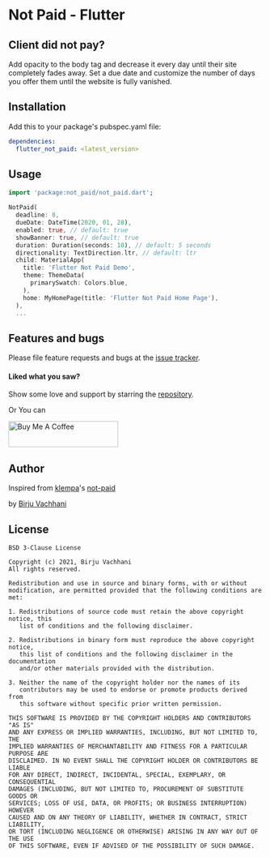 # Not Paid - Flutter

## Client did not pay?

Add opacity to the body tag and decrease it every day until their site completely fades away. Set a due date and customize the number of days you offer them until the website is fully vanished.

## Installation

Add this to your package's pubspec.yaml file:
```yaml
dependencies:
  flutter_not_paid: <latest_version>
```

## Usage

```dart
import 'package:not_paid/not_paid.dart';

NotPaid(
  deadline: 8,
  dueDate: DateTime(2020, 01, 28),
  enabled: true, // default: true
  showBanner: true, // default: true
  duration: Duration(seconds: 10), // default: 5 seconds
  directionality: TextDirection.ltr, // default: ltr
  child: MaterialApp(
    title: 'Flutter Not Paid Demo',
    theme: ThemeData(
      primarySwatch: Colors.blue,
    ),
    home: MyHomePage(title: 'Flutter Not Paid Home Page'),
  ),
  ...
```

## Features and bugs

Please file feature requests and bugs at the [issue tracker][tracker].

[tracker]: https://github.com/BirjuVachhani/flutter_not_paid/issues
[docs]: https://pub.dev/documentation/flutter_not_paid/latest/


#### Liked what you saw?

Show some love and support by starring the [repository](https://github.com/birjuvachhani/flutter_not_paid).

Or You can

<a href="https://www.buymeacoffee.com/birjuvachhani" target="_blank"><img src="https://cdn.buymeacoffee.com/buttons/default-blue.png" alt="Buy Me A Coffee" style="height: 51px !important;width: 217px !important;" ></a>

## Author
Inspired from [klempa](https://github.com/kleampa)'s [not-paid](https://github.com/kleampa/not-paid)

by [Birju Vachhani](https://github.com/BirjuVachhani)

## License

```
BSD 3-Clause License

Copyright (c) 2021, Birju Vachhani
All rights reserved.

Redistribution and use in source and binary forms, with or without
modification, are permitted provided that the following conditions are met:

1. Redistributions of source code must retain the above copyright notice, this
   list of conditions and the following disclaimer.

2. Redistributions in binary form must reproduce the above copyright notice,
   this list of conditions and the following disclaimer in the documentation
   and/or other materials provided with the distribution.

3. Neither the name of the copyright holder nor the names of its
   contributors may be used to endorse or promote products derived from
   this software without specific prior written permission.

THIS SOFTWARE IS PROVIDED BY THE COPYRIGHT HOLDERS AND CONTRIBUTORS "AS IS"
AND ANY EXPRESS OR IMPLIED WARRANTIES, INCLUDING, BUT NOT LIMITED TO, THE
IMPLIED WARRANTIES OF MERCHANTABILITY AND FITNESS FOR A PARTICULAR PURPOSE ARE
DISCLAIMED. IN NO EVENT SHALL THE COPYRIGHT HOLDER OR CONTRIBUTORS BE LIABLE
FOR ANY DIRECT, INDIRECT, INCIDENTAL, SPECIAL, EXEMPLARY, OR CONSEQUENTIAL
DAMAGES (INCLUDING, BUT NOT LIMITED TO, PROCUREMENT OF SUBSTITUTE GOODS OR
SERVICES; LOSS OF USE, DATA, OR PROFITS; OR BUSINESS INTERRUPTION) HOWEVER
CAUSED AND ON ANY THEORY OF LIABILITY, WHETHER IN CONTRACT, STRICT LIABILITY,
OR TORT (INCLUDING NEGLIGENCE OR OTHERWISE) ARISING IN ANY WAY OUT OF THE USE
OF THIS SOFTWARE, EVEN IF ADVISED OF THE POSSIBILITY OF SUCH DAMAGE.
```
